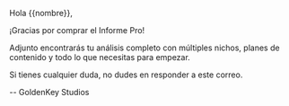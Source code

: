 Hola {{nombre}},

¡Gracias por comprar el Informe Pro!

Adjunto encontrarás tu análisis completo con múltiples nichos, planes de contenido y todo lo que necesitas para empezar.

Si tienes cualquier duda, no dudes en responder a este correo.

-- GoldenKey Studios